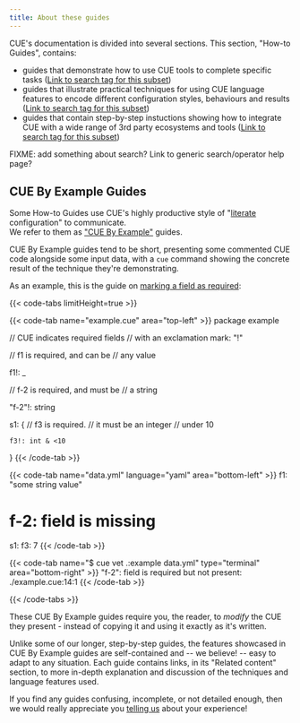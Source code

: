 ```yaml
---
title: About these guides
---
```


CUE's documentation is divided into several sections. This section, "How-to
Guides", contains:

- guides that demonstrate how to use CUE tools to complete specific tasks
  ([Link to search tag for this subset](TODO))
- guides that illustrate practical techniques for using CUE language features
  to encode different configuration styles, behaviours and results
  ([Link to search tag for this subset](TODO))
- guides that contain step-by-step instuctions showing how to integrate CUE
  with a wide range of 3rd party ecosystems and tools
  ([Link to search tag for this subset](TODO))

FIXME: add something about search? Link to generic search/operator help page?

## CUE By Example Guides

Some How-to Guides use CUE's highly productive style of
"[literate](https://en.wikipedia.org/wiki/Literate_programming) configuration"
to communicate.\
We refer to them as ["CUE By Example"](TODO:link-to-search-tag-for-CBE-guides)
guides.

CUE By Example guides tend to be short, presenting some commented CUE code
alongside some input data, with a `cue` command showing the concrete result of
the technique they're demonstrating.

As an example, this is the guide on
[marking a field as required](TODO:ref:"docs/howto/mark-a-field-as-required/"):

{{< code-tabs limitHeight=true >}}

{{< code-tab name="example.cue" area="top-left" >}}
package example

// CUE indicates required fields
// with an exclamation mark: "!"

// f1 is required, and can be
// any value

f1!: _

// f-2 is required, and must be
// a string

"f-2"!: string

s1: {
	// f3 is required.
	// it must be an integer
	// under 10

	f3!: int & <10
}
{{< /code-tab >}}

{{< code-tab name="data.yml" language="yaml" area="bottom-left" >}}
f1: "some string value"
# f-2: field is missing
s1:
  f3: 7
{{< /code-tab >}}

{{< code-tab name="$ cue vet .:example data.yml" type="terminal" area="bottom-right" >}}
"f-2": field is required but not present:
    ./example.cue:14:1
{{< /code-tab >}}

{{< /code-tabs >}}

These CUE By Example guides require you, the reader, to *modify* the CUE they
present - instead of copying it and using it exactly as it's written.

Unlike some of our longer, step-by-step guides, the features showcased in CUE
By Example guides are self-contained and -- we believe! -- easy to adapt to any
situation. Each guide contains links, in its "Related content" section, to more
in-depth explanation and discussion of the techniques and language features
used.

If you find any guides confusing, incomplete, or not detailed enough, then we
would really appreciate you [telling us](FIXME:docs-and-content-bug-tracker)
about your experience!
